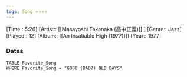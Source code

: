 ```yaml
---
tags: Song ⭐⭐⭐⭐ 
---
```

[Time:: 5:26]
[Artist:: [[Masayoshi Takanaka (高中正義)]] ]
[Genre:: Jazz]
[Played:: 12]
[Album:: [[An Insatiable High (1977)]]]
[Year:: 1977]
### Dates
````dataview
TABLE Favorite_Song
WHERE Favorite_Song = "GOOD (BAD?) OLD DAYS"
````